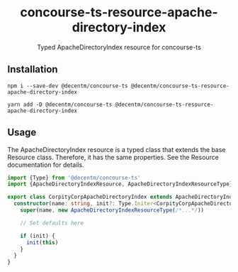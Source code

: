 <h1 align="center">
  concourse-ts-resource-apache-directory-index
</h1>

<div align="center">

  Typed ApacheDirectoryIndex resource for concourse-ts
</div>

## Installation

`npm i --save-dev @decentm/concourse-ts @decentm/concourse-ts-resource-apache-directory-index`

`yarn add -D @decentm/concourse-ts @decentm/concourse-ts-resource-apache-directory-index`

## Usage

The ApacheDirectoryIndex resource is a typed class that extends the base Resource class.
Therefore, it has the same properties. See the Resource documentation for details.

```typescript
import {Type} from '@decentm/concourse-ts'
import {ApacheDirectoryIndexResource, ApacheDirectoryIndexResourceType} from '@decentm/concourse-ts-resource-apache-directory-index'

export class CorpityCorpApacheDirectoryIndex extends ApacheDirectoryIndexResource {
  constructor(name: string, init?: Type.Initer<CorpityCorpApacheDirectoryIndex>) {
    super(name, new ApacheDirectoryIndexResourceType(/*...*/))

    // Set defaults here

    if (init) {
      init(this)
    }
  }
}
```
